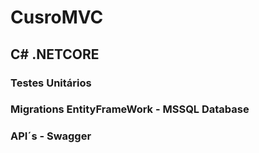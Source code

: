 # CusroMVC
## C# .NETCORE
### Testes Unitários
### Migrations EntityFrameWork - MSSQL Database
### API´s - Swagger
